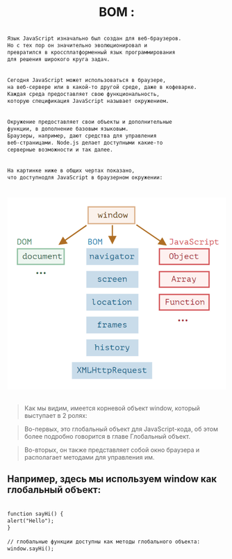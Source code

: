 <h1 align="center"> 
 BOM :
</h1>

```

Язык JavaScript изначально был создан для веб-браузеров.
Но с тех пор он значительно эволюционировал и
превратился в кроссплатформенный язык программирования
для решения широкого круга задач.


Сегодня JavaScript может использоваться в браузере,
на веб-сервере или в какой-то другой среде, даже в кофеварке.
Каждая среда предоставляет свою функциональность,
которую спецификация JavaScript называет окружением.


Окружение предоставляет свои объекты и дополнительные
функции, в дополнение базовым языковым.
Браузеры, например, дают средства для управления
веб-страницами. Node.js делает доступными какие-то
серверные возможности и так далее.


На картинке ниже в общих чертах показано,
что доступнодля JavaScript в браузерном окружении:

```

<h1 align="center">

![](./BOM/window.png)

</h1>

> Как мы видим, имеется корневой объект window, который выступает в 2 ролях:

> Во-первых, это глобальный объект для JavaScript-кода, об этом более подробно говорится в главе Глобальный объект.

> Во-вторых, он также представляет собой окно браузера и располагает методами для управления им.

## Например, здесь мы используем window как глобальный объект:

```

function sayHi() {
alert("Hello");
}

// глобальные функции доступны как методы глобального объекта:
window.sayHi();

```

